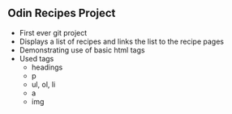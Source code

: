 ## Odin Recipes Project

- First ever git project 
- Displays a list of recipes and links the list to the recipe pages
- Demonstrating use of basic html tags
- Used tags
    * headings
	* p
	* ul, ol, li
	* a
	* img
